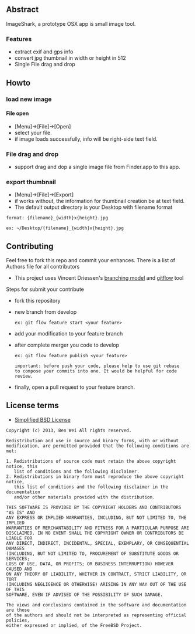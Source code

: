 ## Abstract

 ImageShark, a prototype OSX app is small image tool.

### Features
* extract exif and gps info
* convert jpg thumbnail in width or height in 512
* Single File drag and drop

## Howto

### load new image

#### File open
* [Menu]->[File]->[Open]
* select your file. 
* if image loads successfully, info will be right-side text field.

### File drag and drop
* support drag and dop a single image file from Finder.app to this app.

### export thumbnail

* [Menu]->[File]->[Export]
* if works without, the information for thumbnail creation be at text field.
* The default output directory is your Desktop with filename format

```
format: {filename}_{width}x{height}.jpg

ex: ~/Desktop/{filename}_{width}x{height}.jpg
```

## Contributing
Feel free to fork this repo and commit your enhances. There is a list of Authors file for all contributors

* This project uses Vincent Driessen's [branching model](http://nvie.com/posts/a-successful-git-branching-model/) and [gitflow](https://github.com/nvie/gitflow.git) tool

Steps for submit your contribute
* fork this repository

* new branch from develop

  ```
  ex: git flow feature start <your feature>
  ```
* add your modification to your feature branch

* after complete merger you code to develop

  ```
  ex: git flow feature publish <your feature>

  important: before push your code, please help to use git rebase
  to compose your commits into one. It would be helpful for code review.
  ``` 

* finally, open a pull request to your feature branch.



## License terms

* [Simplified BSD License](http://en.wikipedia.org/wiki/BSD_licenses)

```
Copyright (c) 2013, Ben Wei All rights reserved.

Redistribution and use in source and binary forms, with or without
modification, are permitted provided that the following conditions are met: 

1. Redistributions of source code must retain the above copyright notice, this
   list of conditions and the following disclaimer. 
2. Redistributions in binary form must reproduce the above copyright notice,
   this list of conditions and the following disclaimer in the documentation
   and/or other materials provided with the distribution. 

THIS SOFTWARE IS PROVIDED BY THE COPYRIGHT HOLDERS AND CONTRIBUTORS "AS IS" AND
ANY EXPRESS OR IMPLIED WARRANTIES, INCLUDING, BUT NOT LIMITED TO, THE IMPLIED
WARRANTIES OF MERCHANTABILITY AND FITNESS FOR A PARTICULAR PURPOSE ARE
DISCLAIMED. IN NO EVENT SHALL THE COPYRIGHT OWNER OR CONTRIBUTORS BE LIABLE FOR
ANY DIRECT, INDIRECT, INCIDENTAL, SPECIAL, EXEMPLARY, OR CONSEQUENTIAL DAMAGES
(INCLUDING, BUT NOT LIMITED TO, PROCUREMENT OF SUBSTITUTE GOODS OR SERVICES;
LOSS OF USE, DATA, OR PROFITS; OR BUSINESS INTERRUPTION) HOWEVER CAUSED AND
ON ANY THEORY OF LIABILITY, WHETHER IN CONTRACT, STRICT LIABILITY, OR TORT
(INCLUDING NEGLIGENCE OR OTHERWISE) ARISING IN ANY WAY OUT OF THE USE OF THIS
SOFTWARE, EVEN IF ADVISED OF THE POSSIBILITY OF SUCH DAMAGE.

The views and conclusions contained in the software and documentation are those
of the authors and should not be interpreted as representing official policies, 
either expressed or implied, of the FreeBSD Project.
```
